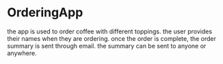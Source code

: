 # OrderingApp
the app is used to order coffee with different toppings.
the user provides their names when they are ordering.
once the order is complete, the order summary is sent through email.
the summary can be sent to anyone or anywhere.
